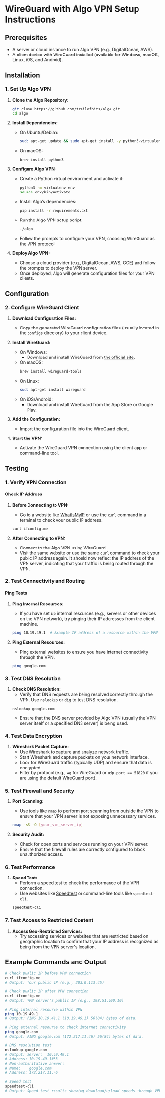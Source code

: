 # WireGuard with Algo VPN Setup Instructions

## Prerequisites
- A server or cloud instance to run Algo VPN (e.g., DigitalOcean, AWS).
- A client device with WireGuard installed (available for Windows, macOS, Linux, iOS, and Android).

## Installation

### 1. Set Up Algo VPN
1. **Clone the Algo Repository:**
    ```bash
    git clone https://github.com/trailofbits/algo.git
    cd algo
    ```
2. **Install Dependencies:**
    - On Ubuntu/Debian:
        ```bash
        sudo apt-get update && sudo apt-get install -y python3-virtualenv
        ```
    - On macOS:
        ```bash
        brew install python3
        ```
3. **Configure Algo VPN:**
    - Create a Python virtual environment and activate it:
        ```bash
        python3 -m virtualenv env
        source env/bin/activate
        ```
    - Install Algo’s dependencies:
        ```bash
        pip install -r requirements.txt
        ```
    - Run the Algo VPN setup script:
        ```bash
        ./algo
        ```
    - Follow the prompts to configure your VPN, choosing WireGuard as the VPN protocol.

4. **Deploy Algo VPN:**
    - Choose a cloud provider (e.g., DigitalOcean, AWS, GCE) and follow the prompts to deploy the VPN server.
    - Once deployed, Algo will generate configuration files for your VPN clients.

## Configuration

### 2. Configure WireGuard Client
1. **Download Configuration Files:**
    - Copy the generated WireGuard configuration files (usually located in the `configs` directory) to your client device.

2. **Install WireGuard:**
    - On Windows:
        - Download and install WireGuard from [the official site](https://www.wireguard.com/install/).
    - On macOS:
        ```bash
        brew install wireguard-tools
        ```
    - On Linux:
        ```bash
        sudo apt-get install wireguard
        ```
    - On iOS/Android:
        - Download and install WireGuard from the App Store or Google Play.

3. **Add the Configuration:**
    - Import the configuration file into the WireGuard client.

4. **Start the VPN:**
    - Activate the WireGuard VPN connection using the client app or command-line tool.

## Testing

### 1. Verify VPN Connection

#### Check IP Address
1. **Before Connecting to VPN:**
    - Go to a website like [WhatIsMyIP](https://www.whatismyip.com/) or use the `curl` command in a terminal to check your public IP address.
    ```bash
    curl ifconfig.me
    ```

2. **After Connecting to VPN:**
    - Connect to the Algo VPN using WireGuard.
    - Visit the same website or use the same `curl` command to check your public IP address again. It should now reflect the IP address of the VPN server, indicating that your traffic is being routed through the VPN.

### 2. Test Connectivity and Routing

#### Ping Tests
1. **Ping Internal Resources:**
    - If you have set up internal resources (e.g., servers or other devices on the VPN network), try pinging their IP addresses from the client machine.
    ```bash
    ping 10.19.49.1  # Example IP address of a resource within the VPN
    ```

2. **Ping External Resources:**
    - Ping external websites to ensure you have internet connectivity through the VPN.
    ```bash
    ping google.com
    ```

### 3. Test DNS Resolution
1. **Check DNS Resolution:**
    - Verify that DNS requests are being resolved correctly through the VPN. Use `nslookup` or `dig` to test DNS resolution.
    ```bash
    nslookup google.com
    ```
    - Ensure that the DNS server provided by Algo VPN (usually the VPN server itself or a specified DNS server) is being used.

### 4. Test Data Encryption
1. **Wireshark Packet Capture:**
    - Use Wireshark to capture and analyze network traffic.
    - Start Wireshark and capture packets on your network interface.
    - Look for WireGuard traffic (typically UDP) and ensure that data is encrypted.
    - Filter by protocol (e.g., `wg` for WireGuard or `udp.port == 51820` if you are using the default WireGuard port).

### 5. Test Firewall and Security
1. **Port Scanning:**
    - Use tools like `nmap` to perform port scanning from outside the VPN to ensure that your VPN server is not exposing unnecessary services.
    ```bash
    nmap -sS -O [your_vpn_server_ip]
    ```

2. **Security Audit:**
    - Check for open ports and services running on your VPN server.
    - Ensure that the firewall rules are correctly configured to block unauthorized access.

### 6. Test Performance
1. **Speed Test:**
    - Perform a speed test to check the performance of the VPN connection.
    - Use websites like [Speedtest](https://www.speedtest.net/) or command-line tools like `speedtest-cli`.
    ```bash
    speedtest-cli
    ```

### 7. Test Access to Restricted Content
1. **Access Geo-Restricted Services:**
    - Try accessing services or websites that are restricted based on geographic location to confirm that your IP address is recognized as being from the VPN server's location.

## Example Commands and Output

```bash
# Check public IP before VPN connection
curl ifconfig.me
# Output: Your public IP (e.g., 203.0.113.45)

# Check public IP after VPN connection
curl ifconfig.me
# Output: VPN server's public IP (e.g., 198.51.100.10)

# Ping internal resource within VPN
ping 10.19.49.1
# Output: PING 10.19.49.1 (10.19.49.1) 56(84) bytes of data.

# Ping external resource to check internet connectivity
ping google.com
# Output: PING google.com (172.217.11.46) 56(84) bytes of data.

# DNS resolution test
nslookup google.com
# Output: Server:  10.19.49.1
# Address: 10.19.49.1#53
# Non-authoritative answer:
# Name:    google.com
# Address: 172.217.11.46

# Speed test
speedtest-cli
# Output: Speed test results showing download/upload speeds through VPN
